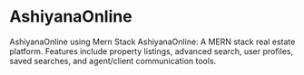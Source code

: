 # AshiyanaOnline
AshiyanaOnline using Mern Stack
AshiyanaOnline: A MERN stack real estate platform. Features include property listings, advanced search, user profiles, saved searches, and agent/client communication tools.
